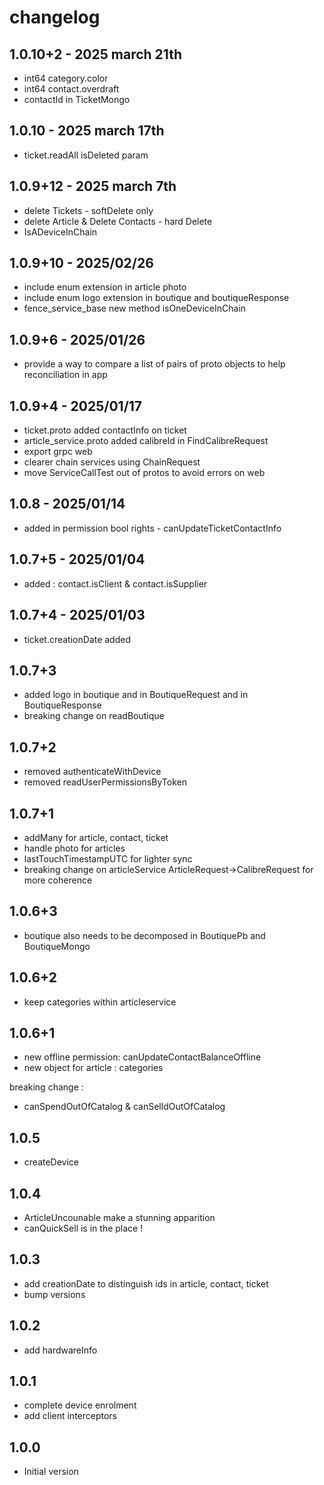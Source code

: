 # changelog

## 1.0.10+2 - 2025 march 21th

- int64 category.color
- int64 contact.overdraft
- contactId in TicketMongo

## 1.0.10 - 2025 march 17th

- ticket.readAll isDeleted param

## 1.0.9+12 - 2025 march 7th

- delete Tickets - softDelete only 
- delete Article & Delete Contacts - hard Delete 
- IsADeviceInChain

## 1.0.9+10 - 2025/02/26

- include enum extension in article photo
- include enum logo extension in boutique and boutiqueResponse
- fence_service_base new method isOneDeviceInChain

## 1.0.9+6 - 2025/01/26

- provide a way to compare a list of pairs of proto objects to help reconciliation in app

## 1.0.9+4 - 2025/01/17

- ticket.proto added contactInfo on ticket 
- article_service.proto added calibreId in FindCalibreRequest
- export grpc web
- clearer chain services using ChainRequest 
- move ServiceCallTest out of protos to avoid errors on web

## 1.0.8 - 2025/01/14

- added in permission bool rights - canUpdateTicketContactInfo

## 1.0.7+5 - 2025/01/04

- added : contact.isClient & contact.isSupplier

## 1.0.7+4 - 2025/01/03

- ticket.creationDate added

## 1.0.7+3

- added logo in boutique and in BoutiqueRequest and in BoutiqueResponse
- breaking change on readBoutique

## 1.0.7+2

- removed authenticateWithDevice
- removed readUserPermissionsByToken

## 1.0.7+1

- addMany for article, contact, ticket
- handle photo for articles
- lastTouchTimestampUTC for lighter sync
- breaking change on articleService ArticleRequest->CalibreRequest for more coherence

## 1.0.6+3

- boutique also needs to be decomposed in BoutiquePb and BoutiqueMongo 

## 1.0.6+2

- keep categories within articleservice

## 1.0.6+1

- new offline permission: canUpdateContactBalanceOffline
- new object for article : categories

breaking change :

- canSpendOutOfCatalog & canSelldOutOfCatalog

## 1.0.5

- createDevice

## 1.0.4

- ArticleUncounable make a stunning apparition
- canQuickSell is in the place !

## 1.0.3

- add creationDate to distinguish ids in article, contact, ticket
- bump versions

## 1.0.2

- add hardwareInfo

## 1.0.1

- complete device enrolment
- add client interceptors

## 1.0.0

- Initial version
